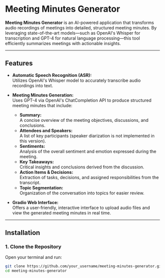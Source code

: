 # Meeting Minutes Generator

**Meeting Minutes Generator** is an AI-powered application that transforms audio recordings of meetings into detailed, structured meeting minutes. By leveraging state-of-the-art models—such as OpenAI's Whisper for transcription and GPT-4 for natural language processing—this tool efficiently summarizes meetings with actionable insights.

---

## Features

- **Automatic Speech Recognition (ASR):**  
  Utilizes OpenAI's Whisper model to accurately transcribe audio recordings into text.

- **Meeting Minutes Generation:**  
  Uses GPT-4 via OpenAI's ChatCompletion API to produce structured meeting minutes that include:
  - **Summary:**  
    A concise overview of the meeting objectives, discussions, and conclusions.
  - **Attendees and Speakers:**  
    A list of key participants (speaker diarization is not implemented in this version).
  - **Sentiments:**  
    Analysis of the overall sentiment and emotion expressed during the meeting.
  - **Key Takeaways:**  
    Critical insights and conclusions derived from the discussion.
  - **Action Items & Decisions:**  
    Extraction of tasks, decisions, and assigned responsibilities from the transcript.
  - **Topic Segmentation:**  
    Organization of the conversation into topics for easier review.

- **Gradio Web Interface:**  
  Offers a user-friendly, interactive interface to upload audio files and view the generated meeting minutes in real time.

---

## Installation

### 1. Clone the Repository

Open your terminal and run:

```bash
git clone https://github.com/your_username/meeting-minutes-generator.git
cd meeting-minutes-generator
